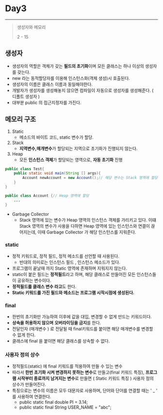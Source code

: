 # Day3 

---

> 생성자와 메모리 
>
> 2  - 15

## 생성자

- 생성자의 역할은 객체가 갖는 **필드의 초기화**이며 모든 클래스는 하나 이상의 생성자를 갖는다. 
- new 라는 동적할당자를 이용해 인스턴스화(객체 생성)시 호출된다. 
- 생성자의 이름은 클래스 이름과 동일해야한다. 
- 개발자가 생성자를 생성해놓지 않으면 컴파일이 자동으로 생성자를 생성해준다.  ( 디폴트 생성자 )
- 대부분 public 의 접근지정자를 가진다. 

## 메모리 구조

1. Static
   - 메소드의 바이트 코드, static 변수가 할당. 
2. Stack
   - **지역변수,매개변수**가 할당되는 지역으로 초기화가 진행되지 않는다. 
3. Heap
   - 모든 **인스턴스 객체**가 할당되는 영역으로, **자동 초기화** 진행 

```java
public class Test{
    public static void main(String [] args){
        Account newAccount = new Account();// 해당 변수는 Stack 영역에 할당 
    }
}

public class Account {// Heap 영역에 할당
    ...
}
```

- Garbage Collector 
  - Stack 영역에 있는 변수가 Heap 영역의 인스턴스 객체를 가리키고 있다. 이떄 Stack 영역의 변수가 사용을 다하면 Heap 영역에 있는 인스턴스와 연결이 끊어지는데, 이때 Garbage Collector 가 해당 인스턴스를 지워준다. 

### static

- 정적 키워드로, 정적 필드, 정적 메소드를 선언할 때 사용된다. 
  - 반대의 의미로는 인스턴스 필드 , 인스턴스 메소드가 있다. 
- 프로그램이 끝날때 까지 Static 영역에 존재하며 지워지지 않는다.
- static이 붙은 필드는 **정적필드**라고 하며, 해당 클래스로 만들어진 모든 인스턴스들이 공유하는 변수이다. 
- **정적필드를 클래스 변수 라고**도 한다. 
- **Static 키워드를 가진 필드와 메소드는  프로그램 시작시점에 생성된다.** 

### final 

- 한번의 초기화만 가능하여 이후에 값을 대입, 변경할 수 없게 만드는 키워드이다.
- **상속을 허용하지 않으며** **오버라이딩을 금지**를 한다. 
- 전달인자 (매개변수 ) 로 전달될 때 final키워드를 붙이면 해당 매개변수를 변경할 수 없게 한다. 
- 클래스에 final 을 붙이면 해당 클래스를 상속할 수 없다. 

### 사용자 정의 상수 

- 정적필드(static) 에 final 키워드를 적용하여 만들 수 있는 변수 
- 따라서 **한번 초기화 시켜 변경하지 못하는 변수**로 만들고(final 키워드 특징), **프로그램 시작부터 종료까지 남겨지는 변수**로 만들면 ( Static 키워드 특징 ) 사용자 정의 상수가 만들어진다. 
- 특징으로는 변수의 이름은 모두 대문자로 사용하며, 단어와 단어를 연결할 때는 ' _ ' 를 사용하여 연결한다. 
  - public static final double PI = 3.14;
  - public static final String USER_NAME = "abc";